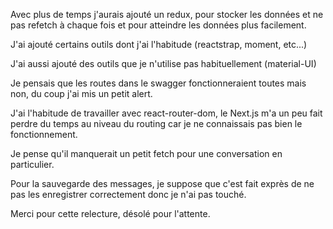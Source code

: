 Avec plus de temps j'aurais ajouté un redux, pour stocker les données et ne pas refetch à chaque fois et pour atteindre les données plus facilement.

J'ai ajouté certains outils dont j'ai l'habitude (reactstrap, moment, etc...)

J'ai aussi ajouté des outils que je n'utilise pas habituellement (material-UI)

Je pensais que les routes dans le swagger fonctionneraient toutes mais non, du coup j'ai mis un petit alert.

J'ai l'habitude de travailler avec react-router-dom, le Next.js m'a un peu fait perdre du temps au niveau du routing car je ne connaissais pas bien le fonctionnement.

Je pense qu'il manquerait un petit fetch pour une conversation en particulier.

Pour la sauvegarde des messages, je suppose que c'est fait exprès de ne pas les enregistrer correctement donc je n'ai pas touché.

Merci pour cette relecture, désolé pour l'attente.